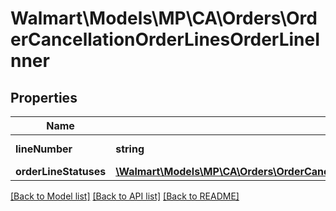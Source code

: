 # Walmart\Models\MP\CA\Orders\OrderCancellationOrderLinesOrderLineInner

## Properties

Name | Type | Description | Notes
------------ | ------------- | ------------- | -------------
**lineNumber** | **string** | OrderLine number |
**orderLineStatuses** | [**\Walmart\Models\MP\CA\Orders\OrderCancellationOrderLinesOrderLineInnerOrderLineStatuses**](OrderCancellationOrderLinesOrderLineInnerOrderLineStatuses.md) |  |


[[Back to Model list]](./) [[Back to API list]](../../../../../README.md#supported-apis) [[Back to README]](../../../../../README.md)
